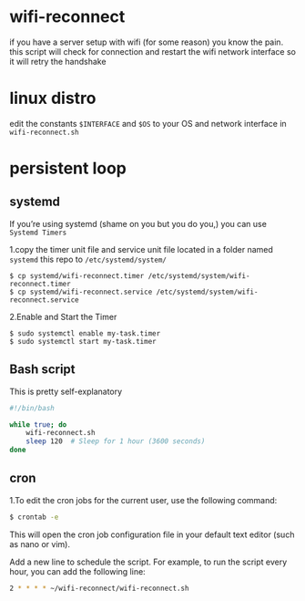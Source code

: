# wifi-reconnect
if you have a server setup with wifi (for some reason) you know the pain. this script will check for connection and restart the wifi network interface so it will retry the handshake


# linux distro
edit the constants `$INTERFACE` and `$OS` to your OS and network interface in `wifi-reconnect.sh` 


# persistent loop

## systemd

If you’re using systemd (shame on you but you do you,) you can use `Systemd Timers`

1.copy the timer unit file and service unit file located in a folder named `systemd` this repo to `/etc/systemd/system/`

```
$ cp systemd/wifi-reconnect.timer /etc/systemd/system/wifi-reconnect.timer
$ cp systemd/wifi-reconnect.service /etc/systemd/system/wifi-reconnect.service
```

2.Enable and Start the Timer

```
$ sudo systemctl enable my-task.timer
$ sudo systemctl start my-task.timer
```

## Bash script

This is pretty self-explanatory

```bash
#!/bin/bash

while true; do
    wifi-reconnect.sh
    sleep 120  # Sleep for 1 hour (3600 seconds)
done
```

## cron

1.To edit the cron jobs for the current user, use the following command:

```bash
$ crontab -e
```
This will open the cron job configuration file in your default text editor (such as nano or vim).

Add a new line to schedule the script. For example, to run the script every hour, you can add the following line:

```bash
2 * * * * ~/wifi-reconnect/wifi-reconnect.sh
```
